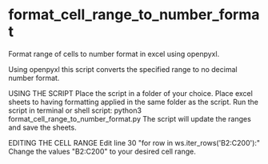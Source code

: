 # format_cell_range_to_number_format
Format range of cells to number format in excel using openpyxl.

Using openpyxl this script converts the specified range to no decimal number format.

USING THE SCRIPT
  Place the script in a folder of your choice.
  Place excel sheets to having formatting applied in the same folder as the script.
  Run the script in terminal or shell script: python3 format_cell_range_to_number_format.py
  The script will update the ranges and save the sheets.

EDITING THE CELL RANGE
  Edit line 30 "for row in ws.iter_rows('B2:C200'):"
    Change the values "B2:C200" to your desired cell range.
